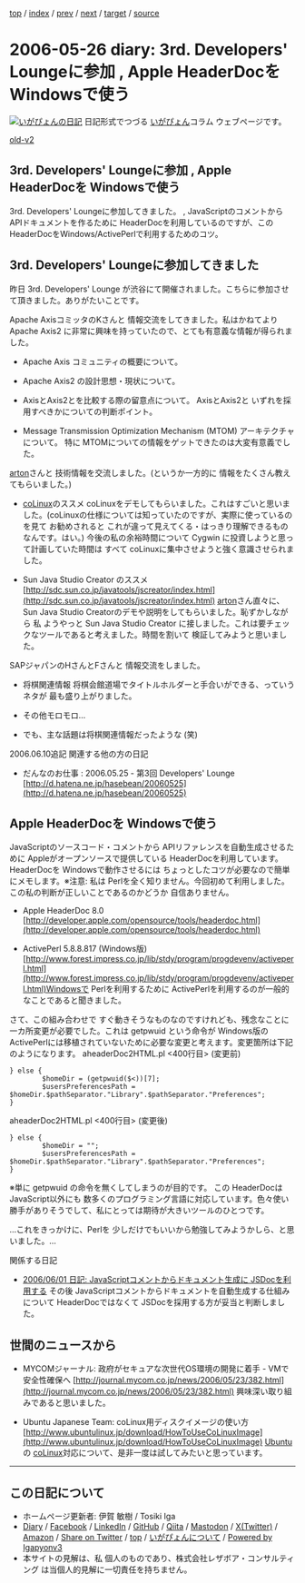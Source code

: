 [top](../index.html) 
 / [index](index.html) 
 / [prev](ig060525.html) 
 / [next](ig060529.html) 
 / [target](https://www.igapyon.jp/igapyon/diary/2006/ig060526.html) 
 / [source](https://github.com/igapyon/diary/blob/master/2006/ig060526.src.md) 

2006-05-26 diary: 3rd. Developers' Loungeに参加 , Apple HeaderDocを Windowsで使う
=====================================================================================================
[![いがぴょんの日記](https://www.igapyon.jp/igapyon/diary/images/iga202308_64.jpg "いがぴょん")](https://www.igapyon.jp/igapyon/diary/memo/memoigapyon.html) 日記形式でつづる [いがぴょん](https://www.igapyon.jp/igapyon/diary/memo/memoigapyon.html)コラム ウェブページです。

[old-v2](ig060526-orig.html)

## 3rd. Developers' Loungeに参加 , Apple HeaderDocを Windowsで使う

3rd. Developers' Loungeに参加してきました。 , JavaScriptのコメントからAPIドキュメントを作るために HeaderDocを利用しているのですが、このHeaderDocをWindows/ActivePerlで利用するためのコツ。


## 3rd. Developers' Loungeに参加してきました

昨日 3rd. Developers' Lounge が渋谷にて開催されました。こちらに参加させて頂きました。ありがたいことです。

Apache AxisコミッタのKさんと 情報交流をしてきました。私はかねてより Apache Axis2 に非常に興味を持っていたので、とても有意義な情報が得られました。

* Apache Axis コミュニティの概要について。
  
* Apache Axis2 の設計思想・現状について。
  
* AxisとAxis2とを比較する際の留意点について。
  AxisとAxis2と いずれを採用すべきかについての判断ポイント。
  
* Message Transmission Optimization Mechanism (MTOM) アーキテクチャについて。
  特に MTOMについての情報をゲットできたのは大変有意義でした。

[arton](http://arton.no-ip.info/diary/)さんと 技術情報を交流しました。(というか一方的に 情報をたくさん教えてもらいました。)

* [coLinux](https://www.igapyon.jp/igapyon/diary/keyword/colinux.html)のススメ
  coLinuxをデモしてもらいました。これはすごいと思いました。(coLinuxの仕様については知っていたのですが、実際に使っているのを見て お勧めされると これが違って見えてくる・はっきり理解できるものなんです。はい。) 今後の私の余裕時間について Cygwin に投資しようと思って計画していた時間は すべて  coLinuxに集中させようと強く意識させられました。
  
* Sun Java Studio Creator のススメ
  [http://sdc.sun.co.jp/javatools/jscreator/index.html](http://sdc.sun.co.jp/javatools/jscreator/index.html)
  [arton](http://arton.no-ip.info/diary/)さん直々に、Sun Java Studio Creatorのデモや説明をしてもらいました。恥ずかしながら
  私 ようやっと Sun Java Studio Creator に接しました。これは要チェックなツールであると考えました。時間を割いて 検証してみようと思いました。

SAPジャパンのHさんとFさんと 情報交流をしました。

* 将棋関連情報
  将棋会館道場でタイトルホルダーと手合いができる、っていうネタが 最も盛り上がりました。
  
* その他モロモロ…
  
* でも、主な話題は将棋関連情報だったような (笑)

2006.06.10追記 関連する他の方の日記

* だんなのお仕事 : 2006.05.25 - 第3回 Developers' Lounge
  [http://d.hatena.ne.jp/hasebean/20060525](http://d.hatena.ne.jp/hasebean/20060525)

## Apple HeaderDocを Windowsで使う

JavaScriptのソースコード・コメントから APIリファレンスを自動生成させるために Appleがオープンソースで提供している HeaderDocを利用しています。
HeaderDocを Windowsで動作させるには ちょっとしたコツが必要なので簡単にメモします。※注意: 私は Perlを全く知りません。今回初めて利用しました。この私の判断が正しいことであるのかどうか 自信ありません。

* Apple HeaderDoc 8.0
  [http://developer.apple.com/opensource/tools/headerdoc.html](http://developer.apple.com/opensource/tools/headerdoc.html)
  
* ActivePerl 5.8.8.817 (Windows版)
  [http://www.forest.impress.co.jp/lib/stdy/program/progdevenv/activeperl.html](http://www.forest.impress.co.jp/lib/stdy/program/progdevenv/activeperl.html)Windowsで Perlを利用するために ActivePerlを利用するのが一般的なことであると聞きました。

さて、この組み合わせで すぐ動きそうなものなのですけれども、残念なことに一カ所変更が必要でした。これは getpwuid という命令が Windows版の ActivePerlには移植されていないために必要な変更と考えます。変更箇所は下記のようになります。
aheaderDoc2HTML.pl <400行目> (変更前)

      
```
} else {
        $homeDir = (getpwuid($<))[7];
        $usersPreferencesPath = $homeDir.$pathSeparator."Library".$pathSeparator."Preferences";
}
```

      
aheaderDoc2HTML.pl <400行目> (変更後)

      
```
} else {
        $homeDir = "";
        $usersPreferencesPath = $homeDir.$pathSeparator."Library".$pathSeparator."Preferences";
}
```

      
※単に getpwuid の命令を無くしてしまうのが目的です。
この HeaderDocは JavaScript以外にも 数多くのプログラミング言語に対応しています。色々使い勝手がありそうでして、私にとっては期待が大きいツールのひとつです。

…これをきっかけに、Perlを 少しだけでもいいから勉強してみようかしら、と思いました。…

関係する日記

* [2006/06/01 日記: JavaScriptコメントからドキュメント生成に JSDocを利用する](ig060601.html)
  その後 JavaScriptコメントからドキュメントを自動生成する仕組みについて HeaderDocではなくて JSDocを採用する方が妥当と判断しました。

## 世間のニュースから

* MYCOMジャーナル: 政府がセキュアな次世代OS環境の開発に着手 - VMで安全性確保へ
  [http://journal.mycom.co.jp/news/2006/05/23/382.html](http://journal.mycom.co.jp/news/2006/05/23/382.html)
  興味深い取り組みであると思いました。
  
* Ubuntu Japanese Team: coLinux用ディスクイメージの使い方
  [http://www.ubuntulinux.jp/download/HowToUseCoLinuxImage](http://www.ubuntulinux.jp/download/HowToUseCoLinuxImage)
  [Ubuntu](https://www.igapyon.jp/igapyon/diary/keyword/ubuntu.html)の [coLinux](https://www.igapyon.jp/igapyon/diary/keyword/colinux.html)対応について、是非一度は試してみたいと思っています。


----------------------------------------------------------------------------------------------------

## この日記について

* ホームページ更新者: 伊賀 敏樹 / Tosiki Iga
* [Diary](https://www.igapyon.jp/igapyon/diary/) / [Facebook](https://www.facebook.com/igapyon) / [LinkedIn](https://www.linkedin.com/in/toshikiiga) / [GitHub](https://github.com/igapyon) / [Qiita](https://qiita.com/igapyon) / [Mastodon](https://social.vivaldi.net/@igapyon) / [X(Twitter)](https://twitter.com/ToshikiIga) / [Amazon](https://www.amazon.co.jp/%E4%BC%8A%E8%B3%80-%E6%95%8F%E6%A8%B9/e/B004LTQWCQ) / 
[Share on Twitter](https://twitter.com/intent/tweet?hashtags=igapyon%2Cdiary%2C%E3%81%84%E3%81%8C%E3%81%B4%E3%82%87%E3%82%93&text=3rd.+Developers%27+Lounge%E3%81%AB%E5%8F%82%E5%8A%A0+%2C+Apple+HeaderDoc%E3%82%92+Windows%E3%81%A7%E4%BD%BF%E3%81%86&url=https%3A%2F%2Fwww.igapyon.jp%2Figapyon%2Fdiary%2F2006%2Fig060526.html) / [top](../index.html) / [いがぴょんについて](https://www.igapyon.jp/igapyon/diary/memo/memoigapyon.html) / [Powered by Igapyonv3](https://github.com/igapyon/igapyonv3)
* 本サイトの見解は、私 個人のものであり、株式会社レザボア・コンサルティング は当個人的見解に一切責任を持ちません。 
